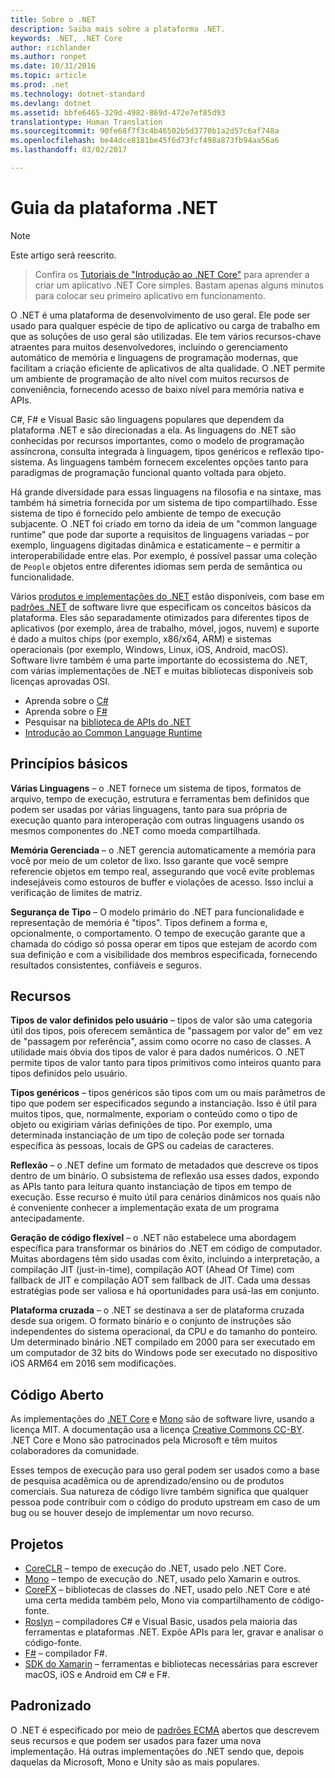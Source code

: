 ```yaml
---
title: Sobre o .NET
description: Saiba mais sobre a plataforma .NET.
keywords: .NET, .NET Core
author: richlander
ms.author: ronpet
ms.date: 10/31/2016
ms.topic: article
ms.prod: .net
ms.technology: dotnet-standard
ms.devlang: dotnet
ms.assetid: bbfe6465-329d-4982-869d-472e7ef85d93
translationtype: Human Translation
ms.sourcegitcommit: 90fe68f7f3c4b46502b5d3770b1a2d57c6af748a
ms.openlocfilehash: be44dce8181be45f6d73fcf498a873fb94aa56a6
ms.lasthandoff: 03/02/2017

---
```


# <a name="net-platform-guide"></a>Guia da plataforma .NET

> [!NOTE]
Este artigo será reescrito.

> Confira os [Tutoriais de "Introdução ao .NET Core"](../core/getting-started.md) para aprender a criar um aplicativo .NET Core simples. Bastam apenas alguns minutos para colocar seu primeiro aplicativo em funcionamento.

O .NET é uma plataforma de desenvolvimento de uso geral. Ele pode ser usado para qualquer espécie de tipo de aplicativo ou carga de trabalho em que as soluções de uso geral são utilizadas. Ele tem vários recursos-chave atraentes para muitos desenvolvedores, incluindo o gerenciamento automático de memória e linguagens de programação modernas, que facilitam a criação eficiente de aplicativos de alta qualidade. O .NET permite um ambiente de programação de alto nível com muitos recursos de conveniência, fornecendo acesso de baixo nível para memória nativa e APIs.

C#, F# e Visual Basic são linguagens populares que dependem da plataforma .NET e são direcionadas a ela. As linguagens do .NET são conhecidas por recursos importantes, como o modelo de programação assíncrona, consulta integrada à linguagem, tipos genéricos e reflexão tipo-sistema. As linguagens também fornecem excelentes opções tanto para paradigmas de programação funcional quanto voltada para objeto.

Há grande diversidade para essas linguagens na filosofia e na sintaxe, mas também há simetria fornecida por um sistema de tipo compartilhado. Esse sistema de tipo é fornecido pelo ambiente de tempo de execução subjacente. O .NET foi criado em torno da ideia de um "common language runtime" que pode dar suporte a requisitos de linguagens variadas – por exemplo, linguagens digitadas dinâmica e estaticamente – e permitir a interoperabilidade entre elas. Por exemplo, é possível passar uma coleção de `People` objetos entre diferentes idiomas sem perda de semântica ou funcionalidade.

Vários [produtos e implementações do .NET](components.md) estão disponíveis, com base em [padrões .NET](https://github.com/dotnet/coreclr/blob/master/Documentation/project-docs/dotnet-standards.md) de software livre que especificam os conceitos básicos da plataforma. Eles são separadamente otimizados para diferentes tipos de aplicativos (por exemplo, área de trabalho, móvel, jogos, nuvem) e suporte é dado a muitos chips (por exemplo, x86/x64, ARM) e sistemas operacionais (por exemplo, Windows, Linux, iOS, Android, macOS). Software livre também é uma parte importante do ecossistema do .NET, com várias implementações de .NET e muitas bibliotecas disponíveis sob licenças aprovadas OSI.

- Aprenda sobre o [C#](../csharp/index.md)
- Aprenda sobre o [F#](../fsharp/index.md)
- Pesquisar na [biblioteca de APIs do .NET](../../api/index.md)
- [Introdução ao Common Language Runtime](https://github.com/dotnet/coreclr/blob/master/Documentation/botr/intro-to-clr.md)

<a name="fundamentals"></a>Princípios básicos
------------

**Várias Linguagens** – o .NET fornece um sistema de tipos, formatos de arquivo, tempo de execução, estrutura e ferramentas bem definidos que podem ser usadas por várias linguagens, tanto para sua própria de execução quanto para interoperação com outras linguagens usando os mesmos componentes do .NET como moeda compartilhada.

**Memória Gerenciada** – o .NET gerencia automaticamente a memória para você por meio de um coletor de lixo. Isso garante que você sempre referencie objetos em tempo real, assegurando que você evite problemas indesejáveis como estouros de buffer e violações de acesso. Isso inclui a verificação de limites de matriz.

**Segurança de Tipo** – O modelo primário do .NET para funcionalidade e representação de memória é "tipos". Tipos definem a forma e, opcionalmente, o comportamento. O tempo de execução garante que a chamada do código só possa operar em tipos que estejam de acordo com sua definição e com a visibilidade dos membros especificada, fornecendo resultados consistentes, confiáveis e seguros.

<a name="features"></a>Recursos
--------

**Tipos de valor definidos pelo usuário** – tipos de valor são uma categoria útil dos tipos, pois oferecem semântica de "passagem por valor de" em vez de "passagem por referência", assim como ocorre no caso de classes. A utilidade mais óbvia dos tipos de valor é para dados numéricos. O .NET permite tipos de valor tanto para tipos primitivos como inteiros quanto para tipos definidos pelo usuário.

**Tipos genéricos** – tipos genéricos são tipos com um ou mais parâmetros de tipo que podem ser especificados segundo a instanciação. Isso é útil para muitos tipos, que, normalmente, exporiam o conteúdo como o tipo de objeto ou exigiriam várias definições de tipo. Por exemplo, uma determinada instanciação de um tipo de coleção pode ser tornada específica às pessoas, locais de GPS ou cadeias de caracteres.

**Reflexão** – o .NET define um formato de metadados que descreve os tipos dentro de um binário. O subsistema de reflexão usa esses dados, expondo as APIs tanto para leitura quanto instanciação de tipos em tempo de execução. Esse recurso é muito útil para cenários dinâmicos nos quais não é conveniente conhecer a implementação exata de um programa antecipadamente.

**Geração de código flexível** – o .NET não estabelece uma abordagem específica para transformar os binários do .NET em código de computador. Muitas abordagens têm sido usadas com êxito, incluindo a interpretação, a compilação JIT (just-in-time), compilação AOT (Ahead Of Time) com fallback de JIT e compilação AOT sem fallback de JIT. Cada uma dessas estratégias pode ser valiosa e há oportunidades para usá-las em conjunto.

**Plataforma cruzada** – o .NET se destinava a ser de plataforma cruzada desde sua origem. O formato binário e o conjunto de instruções são independentes do sistema operacional, da CPU e do tamanho do ponteiro. Um determinado binário .NET compilado em 2000 para ser executado em um computador de 32 bits do Windows pode ser executado no dispositivo iOS ARM64 em 2016 sem modificações.

<a name="open-source"></a>Código Aberto
-----------

As implementações do [.NET Core](https://github.com/dotnet/core) e [Mono](https://github.com/mono/mono) são de software livre, usando a licença MIT. A documentação usa a licença [Creative Commons CC-BY](https://creativecommons.org/licenses/by/4.0/). .NET Core e Mono são patrocinados pela Microsoft e têm muitos colaboradores da comunidade. 

Esses tempos de execução para uso geral podem ser usados como a base de pesquisa acadêmica ou de aprendizado/ensino ou de produtos comerciais. Sua natureza de código livre também significa que qualquer pessoa pode contribuir com o código do produto upstream em caso de um bug ou se houver desejo de implementar um novo recurso.

<a name="projects"></a>Projetos
--------

- [CoreCLR](https://github.com/dotnet/coreclr) – tempo de execução do .NET, usado pelo .NET Core.
- [Mono](https://github.com/mono/mono) – tempo de execução do .NET, usado pelo Xamarin e outros.
- [CoreFX](https://github.com/dotnet/coreclr) – bibliotecas de classes do .NET, usado pelo .NET Core e até uma certa medida também pelo, Mono via compartilhamento de código-fonte.
- [Roslyn](https://github.com/dotnet/roslyn) – compiladores C# e Visual Basic, usados pela maioria das ferramentas e plataformas .NET. Expõe APIs para ler, gravar e analisar o código-fonte.
- [F#](https://github.com/microsoft/visualfsharp) – compilador F#.
- [SDK do Xamarin](http://open.xamarin.com) – ferramentas e bibliotecas necessárias para escrever macOS, iOS e Android em C# e F#.

<a name="standardized"></a>Padronizado
------------

O .NET é especificado por meio de [padrões ECMA](https://github.com/dotnet/coreclr/blob/master/Documentation/project-docs/dotnet-standards.md) abertos que descrevem seus recursos e que podem ser usados para fazer uma nova implementação. Há outras implementações do .NET sendo que, depois daquelas da Microsoft, Mono e Unity são as mais populares.


